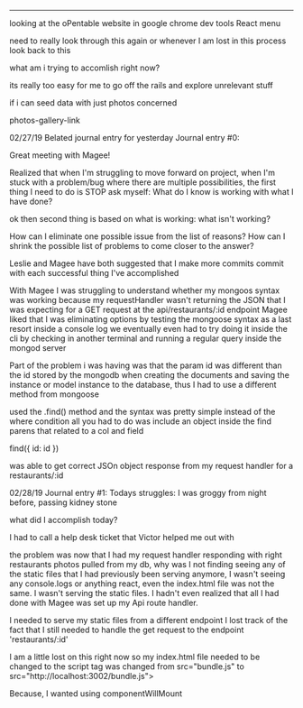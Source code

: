 *******

looking at the oPentable website in google chrome dev tools React menu

need to really look through this again or whenever I am lost in this process look back to this

what am i trying to accomlish right now?

its really too easy for me to go off the rails and explore unrelevant stuff 

if i can seed data with just photos concerned 

<a> photos-gallery-link

02/27/19 Belated journal entry for yesterday
Journal entry #0:

Great meeting with Magee!

Realized that when I'm struggling to move forward on project, when I'm stuck with a problem/bug
where there are multiple possibilities,
the first thing I need to do is STOP 
ask myself: 
  What do I know is working with what I have done?

ok then second thing is based on what is working: what isn't working?

  How can I eliminate one possible issue from the list of reasons? 
  How can I shrink the possible list of problems to come closer to the answer?

Leslie and Magee have both suggested that I make more commits
commit with each successful thing I've accomplished 

With Magee I was struggling to understand whether my mongoos syntax was working
because my requestHandler wasn't returning the JSON that I was expecting for a 
GET request at the api/restaurants/:id endpoint 
Magee liked that I was eliminating options by testing the mongoose syntax as a last resort
inside a console log
we eventually even had to try doing it inside the cli by checking in another terminal and 
running a regular query inside the mongod server 

Part of the problem i was having was that the param id was different than the id stored by 
the mongodb when creating the documents and saving the instance or model instance to the 
database, thus I had to use a different method from mongoose

  used the .find() method and the syntax was pretty simple instead of the where condition
  all you had to do was include an object inside the find parens that related to a col and field 

  find({ id: id })

was able to get correct JSOn object response from my request handler for a restaurants/:id  


02/28/19
Journal entry #1:
Todays struggles: I was groggy from night before, passing kidney stone

what did I accomplish today? 

I had to call a help desk ticket that Victor helped me out with

the problem was now that I had my request handler responding with right restaurants photos pulled from my db, why was I not finding seeing any of the static files that I had previously been serving
anymore, I wasn't seeing any console.logs or anything react, even the index.html file was not the same. I wasn't serving the static files. 
I hadn't even realized that all I had done with Magee was set up my Api route handler.

I needed to serve my static files from a different endpoint
I lost track of the fact that I still needed to handle the get request to the endpoint 
'restaurants/:id'


I am a little lost on this right now
so my index.html file needed to be changed to the script tag was changed from src="bundle.js"
to  src="http://localhost:3002/bundle.js">


Because, I wanted using componentWillMount


